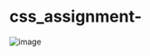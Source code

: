 ﻿# css_assignment-

![image](https://user-images.githubusercontent.com/107704648/230121666-853c98cf-7302-4341-8969-0e8253a29d49.png)
